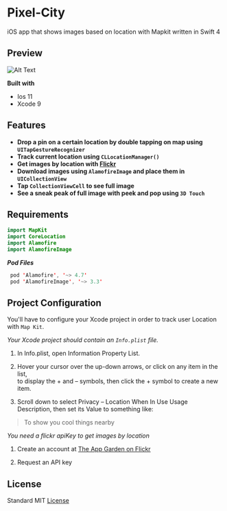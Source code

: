 # Pixel-City
iOS app that shows images based on location with Mapkit written in Swift 4

## Preview
![Alt Text](https://media.giphy.com/media/W0WHNUEJYpLd1du0MK/giphy.gif) 

**Built with**
- Ios 11
- Xcode 9 

## Features
- **Drop a pin on a certain location by double tapping on map using ```UITapGestureRecognizer```** 
- **Track current location using ```CLLocationManager()```**
- **Get images by location with [Flickr](https://www.flickr.com/)**
- **Download images using ```AlamofireImage``` and place them in ```UICollectionView```**
- **Tap ```CollectionViewCell``` to see full image**
- **See a sneak peak of full image with peek and pop using ```3D Touch```**

## Requirements
```swift
import MapKit
import CoreLocation
import Alamofire
import AlamofireImage 
```

**_Pod Files_**
```swift
 pod 'Alamofire', '~> 4.7'
 pod 'AlamofireImage', '~> 3.3' 
```

## Project Configuration
You'll have to configure your Xcode project in order to track user Location with ```Map Kit```.

_Your Xcode project should contain an ```Info.plist``` file._

1. In Info.plist, open Information Property List. 

2. Hover your cursor over the up-down arrows, or click on any item in the list,   
to display the + and – symbols, then click the + symbol to create a new item. 

3. Scroll down to select Privacy – Location When In Use Usage Description, then set its Value to something like: 
> To show you cool things nearby

_You need a flickr apiKey to get images by location_

1. Create an account at [The App Garden on Flickr](https://www.flickr.com/services/apps/create/)

2. Request an API key

## License
Standard MIT [License](https://github.com/johnnyperdomo/pixel-city/blob/master/LICENSE)
